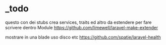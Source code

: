 # _todo

<!-- Contenuto migrato da _docs/_todo.txt -->

questo con dei stubs crea services, traits ed altro da estendere per fare scrivere dentro Module
https://github.com/limewell/laravel-make-extender


mostrare in una blade uso disco etc 
https://github.com/spatie/laravel-health